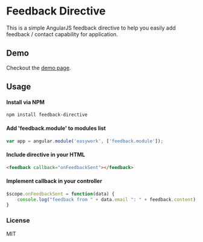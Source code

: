 # Feedback Directive

This is a simple AngularJS feedback directive to help you easily add feedback / contact capability for application.

## Demo
Checkout the [demo page].
## Usage

#### Install via NPM 

```shell
npm install feedback-directive
```

#### Add 'feedback.module' to modules list

```javascript
var app = angular.module('easywork', ['feedback.module']);
```

#### Include directive in your HTML
```html
<feedback callback="onFeedbackSent"></feedback>
```

#### Implement callback in your controller
```javascript
$scope.onFeedbackSent = function(data) {
    console.log("feedback from " + data.email ": " + feedback.content);
}
```

### License
MIT

[demo page]: <https://chenop.github.io/feedback-directive>

